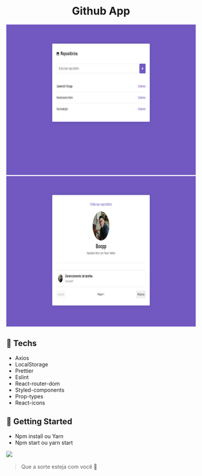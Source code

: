 <h1 align="center">Github App</h1>
<img src="https://github.com/Daniels887/GithubApp/blob/master/Telas/Main.PNG" alt="Main" width="865" height="400" /> <img src="https://github.com/Daniels887/GithubApp/blob/master/Telas/Repository.PNG" alt="Repository" width="865" height="400" />

## :hammer: Techs
* Axios
* LocalStorage
* Prettier
* Eslint
* React-router-dom
* Styled-components
* Prop-types
* React-icons

## :notebook: Getting Started
* Npm install ou Yarn
* Npm start ou yarn start

<img src="https://github-readme-stats.vercel.app/api?username=Daniels887&show_icons=true&theme=tokyonight&hide=contribs,prs&count_private=true" />

> Que a sorte esteja com você :muscle:
